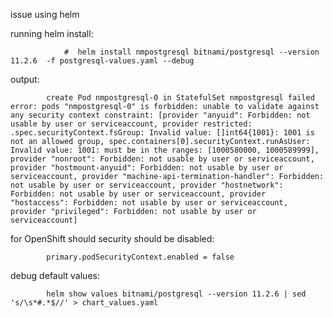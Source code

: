 issue using helm


running helm install:


                #  helm install nmpostgresql bitnami/postgresql --version 11.2.6  -f postgresql-values.yaml --debug




output:

            create Pod nmpostgresql-0 in StatefulSet nmpostgresql failed error: pods "nmpostgresql-0" is forbidden: unable to validate against any security context constraint: [provider "anyuid": Forbidden: not usable by user or serviceaccount, provider restricted: .spec.securityContext.fsGroup: Invalid value: []int64{1001}: 1001 is not an allowed group, spec.containers[0].securityContext.runAsUser: Invalid value: 1001: must be in the ranges: [1000580000, 1000589999], provider "nonroot": Forbidden: not usable by user or serviceaccount, provider "hostmount-anyuid": Forbidden: not usable by user or serviceaccount, provider "machine-api-termination-handler": Forbidden: not usable by user or serviceaccount, provider "hostnetwork": Forbidden: not usable by user or serviceaccount, provider "hostaccess": Forbidden: not usable by user or serviceaccount, provider "privileged": Forbidden: not usable by user or serviceaccount]


for OpenShift should security should be disabled:



            primary.podSecurityContext.enabled = false



debug default values:

            helm show values bitnami/postgresql --version 11.2.6 | sed 's/\s*#.*$//' > chart_values.yaml
